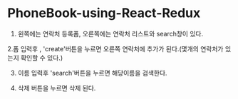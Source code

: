 # PhoneBook-using-React-Redux  
  
 1. 왼쪽에는 연락처 등록폼, 오른쪽에는 연락처 리스트와 search창이 있다.  

 2.폼 입력후 , 'create'버튼을 누르면 오른쪽 연락처에 추가가 된다.(몇개의 연락처가 있는지 확인할 수 있다.)  

 3. 이름 입력후 'search'버튼을 누르면 해당이름을 검색한다.  

 4. 삭제 버튼을 누르면 삭제 된다.